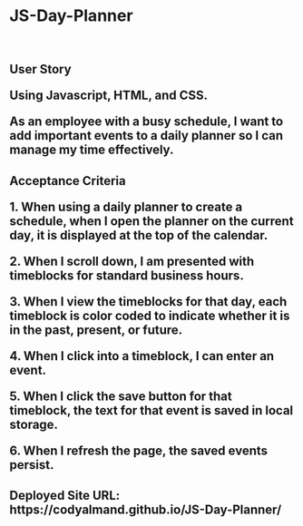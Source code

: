 # JS-Day-Planner
<br>
<h2>User Story
<p>Using Javascript, HTML, and CSS.
<p>As an employee with a busy schedule, I want to add important events to a daily planner so I can manage my time effectively.<p>
<h2>Acceptance Criteria
<p>
1. When using a daily planner to create a schedule, when I open the planner on the current day, it is displayed at the top of the calendar.
<p>
2. When I scroll down, I am presented with timeblocks for standard business hours.
<p>
3. When I view the timeblocks for that day, each timeblock is color coded to indicate whether it is in the past, present, or future.
<p>
4. When I click into a timeblock, I can enter an event.
<p>
5. When I click the save button for that timeblock, the text for that event is saved in local storage.
<p>
6. When I refresh the page, the saved events persist.
<p>
<h2>Deployed Site URL: https://codyalmand.github.io/JS-Day-Planner/
